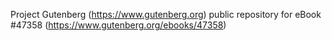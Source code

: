 Project Gutenberg (https://www.gutenberg.org) public repository for eBook #47358 (https://www.gutenberg.org/ebooks/47358)
